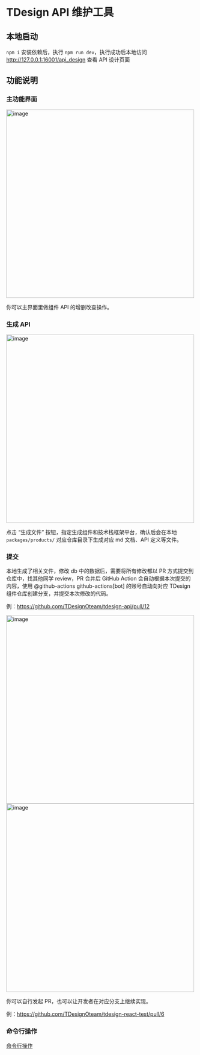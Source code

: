 # TDesign API 维护工具

## 本地启动

`npm i` 安装依赖后，执行 `npm run dev`，执行成功后本地访问 http://127.0.0.1:16001/api_design 查看 API 设计页面

## 功能说明

### 主功能界面

<img width="500" alt="image" src="https://user-images.githubusercontent.com/7600149/179940926-04c29ef5-85dd-4513-b73d-46356b37312e.png">

你可以主界面里做组件 API 的增删改查操作。

### 生成 API 

<img width="500" alt="image" src="https://user-images.githubusercontent.com/7600149/179941570-ad3ff186-c4a5-40b2-b24c-4c4d65d70b26.png">

点击 “生成文件” 按钮，指定生成组件和技术栈框架平台，确认后会在本地 `packages/products/` 对应仓库目录下生成对应 md 文档、API 定义等文件。

### 提交

本地生成了相关文件，修改 db 中的数据后，需要将所有修改都以 PR 方式提交到仓库中，找其他同学 review，PR 合并后 GitHub Action 会自动根据本次提交的内容，使用 @github-actions
github-actions[bot] 的账号自动向对应 TDesign 组件仓库创建分支，并提交本次修改的代码。

例：https://github.com/TDesignOteam/tdesign-api/pull/12

<img width="500" alt="image" src="https://user-images.githubusercontent.com/7600149/179970060-fc0ba2c1-ffdf-4653-915f-c65de75667b8.png">
<img width="500" alt="image" src="https://user-images.githubusercontent.com/7600149/179970192-ba69c8f0-0e85-4dc2-86ce-fc46c846c246.png">

你可以自行发起 PR，也可以让开发者在对应分支上继续实现。

例：https://github.com/TDesignOteam/tdesign-react-test/pull/6

### 命令行操作

[命令行操作](./packages/scripts/README.md)
